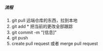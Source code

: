 ##### 流程

1. git pull 远端仓库的东西，拉到本地
2. git add * 把当前的更改全部跟踪
3. git commit -m "[信息]"
4. git push
5. create pull request  或者 merge pull request